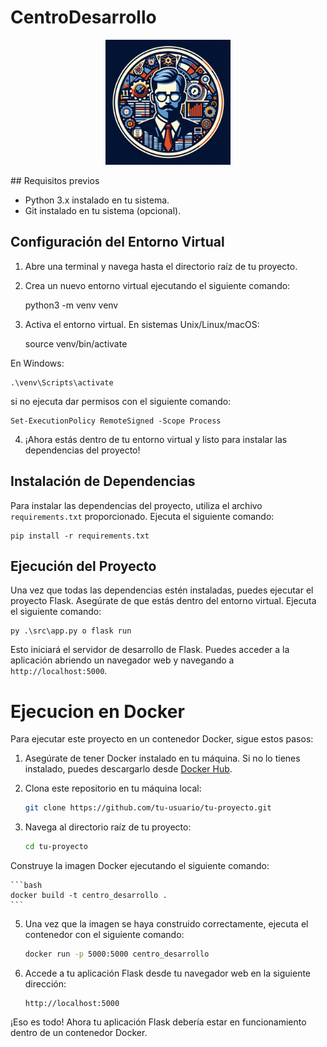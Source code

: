 # CentroDesarrollo

<p align="center">
  <img src="images/logo.jfif" alt="Logo del Proyecto" width="200">
</p>
## Requisitos previos

- Python 3.x instalado en tu sistema.
- Git instalado en tu sistema (opcional).

## Configuración del Entorno Virtual

1. Abre una terminal y navega hasta el directorio raíz de tu proyecto.

2. Crea un nuevo entorno virtual ejecutando el siguiente comando:
    
    
    python3 -m venv venv


3. Activa el entorno virtual. En sistemas Unix/Linux/macOS:
    
    
    source venv/bin/activate

En Windows:
    
    .\venv\Scripts\activate
    
si no ejecuta dar permisos con el siguiente comando:

    Set-ExecutionPolicy RemoteSigned -Scope Process


4. ¡Ahora estás dentro de tu entorno virtual y listo para instalar las dependencias del proyecto!

## Instalación de Dependencias

Para instalar las dependencias del proyecto, utiliza el archivo `requirements.txt` proporcionado. Ejecuta el siguiente comando:

    
    pip install -r requirements.txt


## Ejecución del Proyecto

Una vez que todas las dependencias estén instaladas, puedes ejecutar el proyecto Flask. Asegúrate de que estás dentro del entorno virtual. Ejecuta el siguiente comando:
    
    
    py .\src\app.py o flask run

Esto iniciará el servidor de desarrollo de Flask. Puedes acceder a la aplicación abriendo un navegador web y navegando a `http://localhost:5000`.

# Ejecucion en Docker

Para ejecutar este proyecto en un contenedor Docker, sigue estos pasos:

1. Asegúrate de tener Docker instalado en tu máquina. Si no lo tienes instalado, puedes descargarlo desde [Docker Hub](https://docs.docker.com/get-docker/).

2. Clona este repositorio en tu máquina local:

    ```bash
    git clone https://github.com/tu-usuario/tu-proyecto.git
    ```

3. Navega al directorio raíz de tu proyecto:

    ```bash
    cd tu-proyecto
    ```
Construye la imagen Docker ejecutando el siguiente comando:

    ```bash
    docker build -t centro_desarrollo .
    ```
5. Una vez que la imagen se haya construido correctamente, ejecuta el contenedor con el siguiente comando:

    ```bash
    docker run -p 5000:5000 centro_desarrollo
    ```
7. Accede a tu aplicación Flask desde tu navegador web en la siguiente dirección:

    ```
    http://localhost:5000
    ```
¡Eso es todo! Ahora tu aplicación Flask debería estar en funcionamiento dentro de un contenedor Docker.